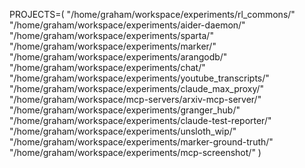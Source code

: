 PROJECTS=(
  "/home/graham/workspace/experiments/rl_commons/"
  "/home/graham/workspace/experiments/aider-daemon/"
    "/home/graham/workspace/experiments/sparta/"
    "/home/graham/workspace/experiments/marker/"
    "/home/graham/workspace/experiments/arangodb/"
    "/home/graham/workspace/experiments/chat/"
    "/home/graham/workspace/experiments/youtube_transcripts/"
    "/home/graham/workspace/experiments/claude_max_proxy/"
    "/home/graham/workspace/mcp-servers/arxiv-mcp-server/"
    "/home/graham/workspace/experiments/granger_hub/"
    "/home/graham/workspace/experiments/claude-test-reporter/"
    "/home/graham/workspace/experiments/unsloth_wip/"
    "/home/graham/workspace/experiments/marker-ground-truth/"
    "/home/graham/workspace/experiments/mcp-screenshot/"
)